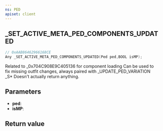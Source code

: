 ```yaml
---
ns: PED
apiset: client
---
```

## _SET_ACTIVE_META_PED_COMPONENTS_UPDATED

```c
// 0xAAB86462966168CE
Any _SET_ACTIVE_META_PED_COMPONENTS_UPDATED(Ped ped,BOOL isMP);
```

Related to _0x704C908E9C405136 for component loading
Can be used to fix missing outfit changes, always paired with _UPDATE_PED_VARIATION
_S*
Doesn't actually return anything.

## Parameters
* **ped**:
* **isMP**:

## Return value

